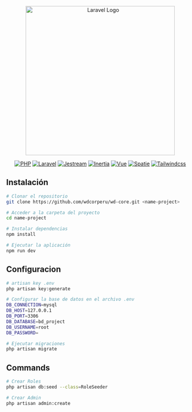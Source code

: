 <p align="center"><a href="https://laravel.com" target="_blank"><img src="https://img-c.udemycdn.com/course/480x270/5853238_37f7_2.jpg" width="400" alt="Laravel Logo"></a></p>

<p align="center">
<a href="https://laravel.com/docs/11.x"><img src="https://img.shields.io/badge/8.2-Php-4F5B93" alt="PHP"></a>
<a href="https://laravel.com/docs/11.x"><img src="https://img.shields.io/badge/11.31-Laravel-F13B2F" alt="Laravel"></a>
<a href="https://laravel.com/docs/11.x"><img src="https://img.shields.io/badge/5.3-Jestream-6875F5" alt="Jestream"></a>
<a href="https://packagist.org/packages/laravel/framework"><img src="https://img.shields.io/badge/1.1-Inertia-9354E9" alt="Inertia"></a>
<a href="https://packagist.org/packages/laravel/framework"><img src="https://img.shields.io/badge/3.3.13-Vue-42D392" alt="Vue"></a>
<a href="https://packagist.org/packages/laravel/framework"><img src="https://img.shields.io/badge/6.13-Spatie-1D7593" alt="Spatie"></a>
<a href="https://packagist.org/packages/laravel/framework"><img src="https://img.shields.io/badge/3.4.0-Tailwindcss-36BCFF" alt="Tailwindcss"></a>
</p>


## Instalación

```bash
# Clonar el repositorio
git clone https://github.com/wdcorperu/wd-core.git <name-project>

# Acceder a la carpeta del proyecto
cd name-project

# Instalar dependencias
npm install

# Ejecutar la aplicación
npm run dev
```

## Configuracion

```bash
# artisan key .env
php artisan key:generate

# Configurar la base de datos en el archivo .env
DB_CONNECTION=mysql
DB_HOST=127.0.0.1
DB_PORT=3306
DB_DATABASE=bd_project
DB_USERNAME=root
DB_PASSWORD=

# Ejecutar migraciones
php artisan migrate
```

## Commands

```bash
# Crear Roles
php artisan db:seed --class=RoleSeeder

# Crear Admin
php artisan admin:create
```